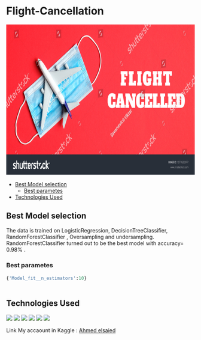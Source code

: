 # Flight-Cancellation

<img src = "https://github.com/ahmedsaeed620/Flight-Cancellation/blob/main/77.jpg" width =1000 height = 400/> 

  - [Best Model selection](#best-model-selection)
    - [Best parametes](#best-parametes)
  - [Technologies Used](#technologies-used)

  
## Best Model selection

The data is trained on LogisticRegression, DecisionTreeClassifier, RandomForestClassifier , Oversampling and undersampling. RandomForestClassifier turned out to be the best model with accuracy= 0.98% .

### Best parametes

``` python
{'Model_fit__n_estimators':10}
  
```

## Technologies Used

[![](https://img.shields.io/badge/Python-FFD43B?style=for-the-badge&logo=python&logoColor=darkgreen)](https://www.python.org)
[![](https://img.shields.io/badge/scikit_learn-F7931E?style=for-the-badge&logo=scikit-learn&logoColor=white)](https://scikit-learn.org/stable/)
[![](https://img.shields.io/badge/Numpy-777BB4?style=for-the-badge&logo=numpy&logoColor=white)](https://numpy.org) 
[![](https://img.shields.io/badge/Pandas-2C2D72?style=for-the-badge&logo=pandas&logoColor=white)](https://pandas.pydata.org)
[![](https://img.shields.io/badge/Plotly-239120?style=for-the-badge&logo=plotly&logoColor=white)](https://plotly.com) 
[![](https://img.shields.io/badge/conda-342B029.svg?&style=for-the-badge&logo=anaconda&logoColor=white)](https://www.anaconda.com)


Link My accaount in Kaggle : [Ahmed elsaied](https://www.kaggle.com/ahmedsaied3122)










